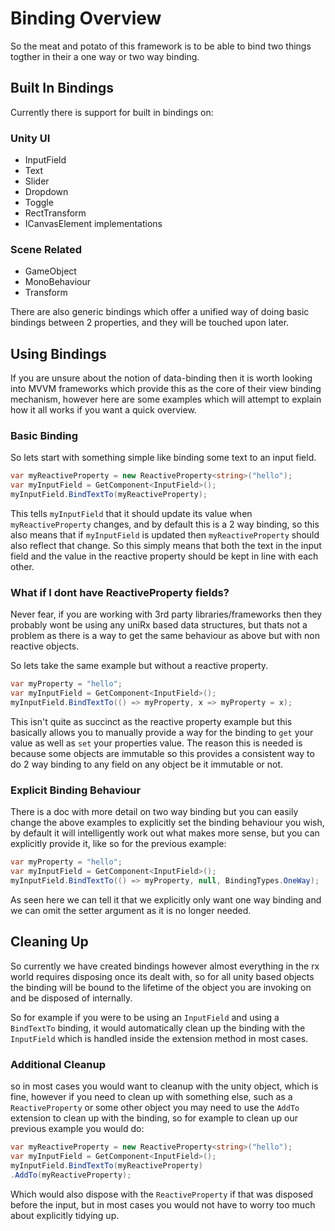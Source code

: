 # Binding Overview

So the meat and potato of this framework is to be able to bind two things togther in their a one way or two way binding.

## Built In Bindings
Currently there is support for built in bindings on:

### Unity UI
- InputField
- Text
- Slider
- Dropdown
- Toggle
- RectTransform
- ICanvasElement implementations

### Scene Related
- GameObject
- MonoBehaviour
- Transform

There are also generic bindings which offer a unified way of doing basic bindings between 2 properties, and they will be touched upon later. 

## Using Bindings

If you are unsure about the notion of data-binding then it is worth looking into MVVM frameworks which provide this as the core of their view binding mechanism, however here are some examples which will attempt to explain how it all works if you want a quick overview.

### Basic Binding
So lets start with something simple like binding some text to an input field.

```csharp
var myReactiveProperty = new ReactiveProperty<string>("hello"); 
var myInputField = GetComponent<InputField>();
myInputField.BindTextTo(myReactiveProperty);
```

This tells `myInputField` that it should update its value when `myReactiveProperty` changes, and by default this is a 2 way binding, so this also means that if `myInputField` is updated then `myReactiveProperty` should also reflect that change. So this simply means that both the text in the input field and the value in the reactive property should be kept in line with each other.

### What if I dont have ReactiveProperty fields?
Never fear, if you are working with 3rd party libraries/frameworks then they probably wont be using any uniRx based data structures, but thats not a problem as there is a way to get the same behaviour as above but with non reactive objects.

So lets take the same example but without a reactive property.

```csharp
var myProperty = "hello"; 
var myInputField = GetComponent<InputField>();
myInputField.BindTextTo(() => myProperty, x => myProperty = x);
```

This isn't quite as succinct as the reactive property example but this basically allows you to manually provide a way for the binding to `get` your value as well as `set` your properties value. The reason this is needed is because some objects are immutable so this provides a consistent way to do 2 way binding to any field on any object be it immutable or not.

### Explicit Binding Behaviour

There is a doc with more detail on two way binding but you can easily change the above examples to explicitly set the binding behaviour you wish, by default it will intelligently work out what makes more sense, but you can explicitly provide it, like so for the previous example:

```csharp
var myProperty = "hello"; 
var myInputField = GetComponent<InputField>();
myInputField.BindTextTo(() => myProperty, null, BindingTypes.OneWay);
```

As seen here we can tell it that we explicitly only want one way binding and we can omit the setter argument as it is no longer needed.

## Cleaning Up

So currently we have created bindings however almost everything in the rx world requires disposing once its dealt with, so for all unity based objects the binding will be bound to the lifetime of the object you are invoking on and be disposed of internally.

So for example if you were to be using an `InputField` and using a `BindTextTo` binding, it would automatically clean up the binding with the `InputField` which is handled inside the extension method in most cases.

### Additional Cleanup
so in most cases you would want to cleanup with the unity object, which is fine, however if you need to clean up with something else, such as a `ReactiveProperty` or some other object you may need to use the `AddTo` extension to clean up with the binding, so for example to clean up our previous example you would do:

```csharp
var myReactiveProperty = new ReactiveProperty<string>("hello"); 
var myInputField = GetComponent<InputField>();
myInputField.BindTextTo(myReactiveProperty)
.AddTo(myReactiveProperty);
```

Which would also dispose with the `ReactiveProperty` if that was disposed before the input, but in most cases you would not have to worry too much about explicitly tidying up.
